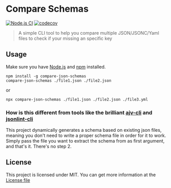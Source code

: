 # Compare Schemas

[![Node.js CI](https://github.com/caiobep/compare-schemas/actions/workflows/publish.yml/badge.svg)](https://github.com/caiobep/compare-schemas/actions/workflows/publish.yml) [![codecov](https://codecov.io/gh/caiobep/compare-schemas/branch/main/graph/badge.svg?token=2HV1498TU2)](https://codecov.io/gh/caiobep/compare-schemas)

> A simple CLI tool to help you compare multiple JSON/JSONC/Yaml files to check if your missing an specific key

## Usage

Make sure you have [Node.js](https://nodejs.org/en/download/) and [npm](https://www.npmjs.com) installed.

```
npm install -g compare-json-schemas
compare-json-schemas ./file1.json ./file2.json
```
or 

```sh
npx compare-json-schemas ./file1.json ./file2.json ./file3.yml
```

### How is this different from tools like the brilliant [ajv-cli](https://github.com/ajv-validator/ajv-cli) and [jsonlint-cli](https://github.com/marionebl/jsonlint-cli)

This project dynamically generates a schema based on existing json files, meaning you don't need to write a proper schema file in order for it to work. Simply pass the file you want to extract the schema from as first argument, and that's it. There's no step 2. 

## License 
This project is licensed under MIT. You can get more information at the [License file](./LICENSE)
